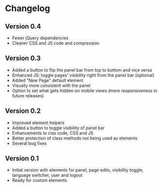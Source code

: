 # Changelog

## Version 0.4
- Fewer jQuery dependencies
- Cleaner CSS and JS code and compression

## Version 0.3
- Added a button to flip the panel bar from top to bottom and vice versa
- Enhanced JS: toggle pages' visibility right from the panel bar (optional)
- Added "New Page" default element
- Visually more consistent with the panel
- Option to set what gets hidden on mobile views (more responsiveness in future releases)

## Version 0.2
- Improved element helpers
- Added a button to toggle visibility of panel bar
- Enhancements to clas code, CSS and JS
- Better protection of class methods not being used as elements
- Several bug fixes

## Version 0.1
- Initial version with elements for panel, page edits, visibility toggle, language switcher, user and logout
- Ready for custom elements
